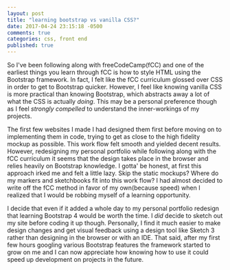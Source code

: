 ```yaml
---
layout: post
title: "learning bootstrap vs vanilla CSS?"
date: 2017-04-24 23:15:18 -0500
comments: true
categories: css, front end
published: true
---
```


So I've been following along with freeCodeCamp(fCC) and one of the earliest things you learn through fCC is how to style HTML using the Bootstrap framework. In fact, I felt like the fCC curriculum glossed over CSS in order to get to Bootstrap quicker. However, I feel like knowing vanilla CSS is more practical than knowing Bootstrap, which abstracts away a lot of what the CSS is actually *doing*. This may be a personal preference though as I feel *strongly compelled* to understand the inner-workings of my projects.

<!-- more -->
The first few websites I made I had designed them first before moving on to implementing them in code, trying to get as close to the high fidelity mockup as possible. This work flow felt smooth and yielded decent results. However, redesigning my personal portfolio while following along with the fCC curriculum it seems that the design takes place in the browser and relies heavily on Bootstrap knowledge. I gotta' be honest, at first this approach irked me and felt a little lazy. Skip the static mockups? Where do my markers and sketchbooks fit into this work flow? I had almost decided to write off the fCC method in favor of my own(because speed) when I realized that I would be robbing myself of a learning opportunity.

I decide that even if it added a whole day to my personal portfolio redesign that learning Bootstrap 4 would be worth the time. I *did* decide to sketch out my site before coding it up though. Personally, I find it much easier to make design changes and get visual feedback using a design tool like Sketch 3 rather than designing in the browser or with an IDE. That said, after my first few hours googling various Bootstrap features the framework started to grow on me and I can now appreciate how knowing how to use it could speed up development on projects in the future. 